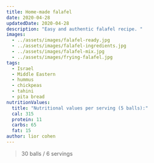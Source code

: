 ```yaml
---
title: Home-made falafel
date: 2020-04-28
updatedDate: 2020-04-28
description: "Easy and authentic falafel recipe. "
images:
  - ../assets/images/falafel-ready.jpg
  - ../assets/images/falafel-ingredients.jpg
  - ../assets/images/falafel-mix.jpg
  - ../assets/images/frying-falafel.jpg
tags:
  - Israel
  - Middle Eastern
  - hummus
  - chickpeas
  - tahini
  - pita bread
nutritionValues:
  title: "Nutritional values per serving (5 balls):"
  cal: 315
  protein: 11
  carbs: 65
  fat: 15
author: lior cohen
---
```


> 30 balls / 6 servings

<PrintView fileName="home-made-falafel"/>
